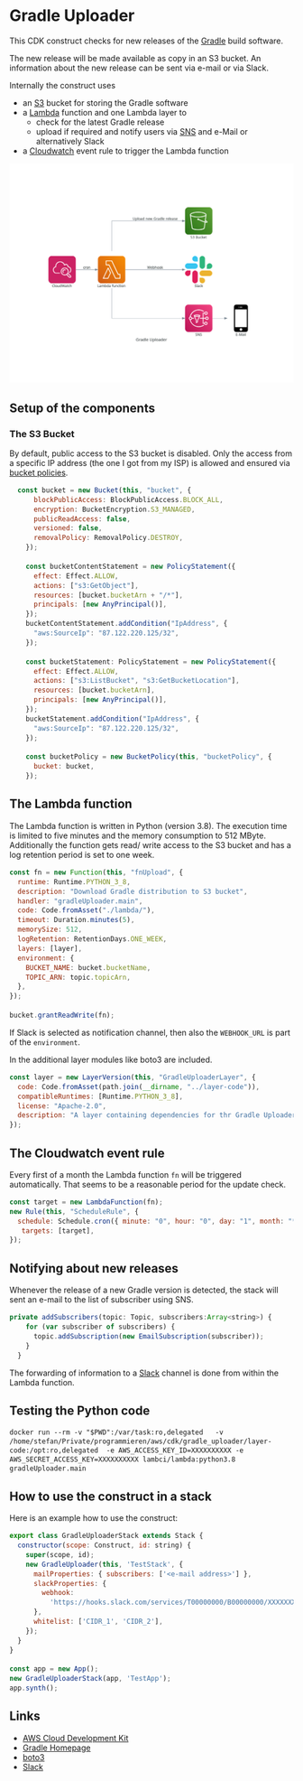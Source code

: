 # Gradle Uploader

This CDK construct checks for new releases of the [Gradle](https://gradle.org/) build software.

The new release will be made available as copy in an S3 bucket. An information about
the new release can be sent via e-mail or via Slack.

Internally the construct uses

- an [S3](https://aws.amazon.com/s3/) bucket for storing the Gradle software
- a [Lambda](https://aws.amazon.com/lambda/) function and one Lambda layer to
  - check for the latest Gradle release
  - upload if required and notify users via [SNS](https://aws.amazon.com/sns/) and e-Mail or alternatively Slack
- a [Cloudwatch](https://aws.amazon.com/cloudwatch/) event rule to trigger the Lambda function

![Overview](docs/overview.png "Overview")

## Setup of the components

### The S3 Bucket

By default, public access to the S3 bucket is disabled. Only the access from a specific IP address (the one I got from my ISP) is allowed and ensured via [bucket policies](https://docs.aws.amazon.com/AWSCloudFormation/latest/UserGuide/aws-properties-s3-policy.html).

```javascript
  const bucket = new Bucket(this, "bucket", {
      blockPublicAccess: BlockPublicAccess.BLOCK_ALL,
      encryption: BucketEncryption.S3_MANAGED,
      publicReadAccess: false,
      versioned: false,
      removalPolicy: RemovalPolicy.DESTROY,
    });

    const bucketContentStatement = new PolicyStatement({
      effect: Effect.ALLOW,
      actions: ["s3:GetObject"],
      resources: [bucket.bucketArn + "/*"],
      principals: [new AnyPrincipal()],
    });
    bucketContentStatement.addCondition("IpAddress", {
      "aws:SourceIp": "87.122.220.125/32",
    });

    const bucketStatement: PolicyStatement = new PolicyStatement({
      effect: Effect.ALLOW,
      actions: ["s3:ListBucket", "s3:GetBucketLocation"],
      resources: [bucket.bucketArn],
      principals: [new AnyPrincipal()],
    });
    bucketStatement.addCondition("IpAddress", {
      "aws:SourceIp": "87.122.220.125/32",
    });

    const bucketPolicy = new BucketPolicy(this, "bucketPolicy", {
      bucket: bucket,
    });
 ```

## The Lambda function

The Lambda function is written in Python (version 3.8). The execution time is limited to five minutes and the memory consumption to 512 MByte. Additionally the function gets read/ write access to the S3 bucket and has a log retention period is set to one week.

```javascript
const fn = new Function(this, "fnUpload", {
  runtime: Runtime.PYTHON_3_8,
  description: "Download Gradle distribution to S3 bucket",
  handler: "gradleUploader.main",
  code: Code.fromAsset("./lambda/"),
  timeout: Duration.minutes(5),
  memorySize: 512,
  logRetention: RetentionDays.ONE_WEEK,
  layers: [layer],
  environment: {
    BUCKET_NAME: bucket.bucketName,
    TOPIC_ARN: topic.topicArn,
  },
});

bucket.grantReadWrite(fn);
```

If Slack is selected as notification channel, then also the `WEBHOOK_URL`
is part of the `environment`.

In the additional layer modules like boto3 are included.

```javascript
const layer = new LayerVersion(this, "GradleUploaderLayer", {
  code: Code.fromAsset(path.join(__dirname, "../layer-code")),
  compatibleRuntimes: [Runtime.PYTHON_3_8],
  license: "Apache-2.0",
  description: "A layer containing dependencies for thr Gradle Uploader",
});
```

## The Cloudwatch event rule

Every first of a month the Lambda function `fn` will be triggered automatically. That seems to be a reasonable period for the update check.

```javascript
const target = new LambdaFunction(fn);
new Rule(this, "ScheduleRule", {
  schedule: Schedule.cron({ minute: "0", hour: "0", day: "1", month: "*" }),
   targets: [target],
});
```

## Notifying about new releases

Whenever the release of a new Gradle version is detected, the stack will sent an e-mail to the list of subscriber using SNS.

```javascript
private addSubscribers(topic: Topic, subscribers:Array<string>) {
    for (var subscriber of subscribers) {
      topic.addSubscription(new EmailSubscription(subscriber));
    }
  }
```

The forwarding of information to a [Slack](https://slack.com/) channel is done from within the Lambda function.

## Testing the Python code

```shell
docker run --rm -v "$PWD":/var/task:ro,delegated   -v /home/stefan/Private/programmieren/aws/cdk/gradle_uploader/layer-code:/opt:ro,delegated  -e AWS_ACCESS_KEY_ID=XXXXXXXXXX -e AWS_SECRET_ACCESS_KEY=XXXXXXXXXX lambci/lambda:python3.8 gradleUploader.main
```

## How to use the construct in a stack

Here is an example how to use the construct:

```javascript
export class GradleUploaderStack extends Stack {
  constructor(scope: Construct, id: string) {
    super(scope, id);
    new GradleUploader(this, 'TestStack', {
      mailProperties: { subscribers: ['<e-mail address>'] },
      slackProperties: {
        webhook:
          'https://hooks.slack.com/services/T00000000/B00000000/XXXXXXXXXXXXXXXXXXXXXXXX',
      },
      whitelist: ['CIDR_1', 'CIDR_2'],
    });
  }
}

const app = new App();
new GradleUploaderStack(app, 'TestApp');
app.synth();
```

## Links

- [AWS Cloud Development Kit](https://github.com/aws/aws-cdk)
- [Gradle Homepage](https://gradle.org/)
- [boto3](https://github.com/boto/boto3)
- [Slack](https://slack.com/)